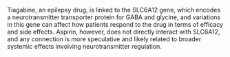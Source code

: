 Tiagabine, an epilepsy drug, is linked to the SLC6A12 gene, which encodes a neurotransmitter transporter protein for GABA and glycine, and variations in this gene can affect how patients respond to the drug in terms of efficacy and side effects. Aspirin, however, does not directly interact with SLC6A12, and any connection is more speculative and likely related to broader systemic effects involving neurotransmitter regulation.